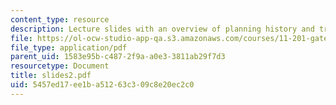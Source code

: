 ```yaml
---
content_type: resource
description: Lecture slides with an overview of planning history and traditions.
file: https://ol-ocw-studio-app-qa.s3.amazonaws.com/courses/11-201-gateway-planning-action-fall-2007/5457ed17ee1ba51263c309c8e20ec2c0_slides2.pdf
file_type: application/pdf
parent_uid: 1583e95b-c487-2f9a-a0e3-3811ab29f7d3
resourcetype: Document
title: slides2.pdf
uid: 5457ed17-ee1b-a512-63c3-09c8e20ec2c0
---
```

